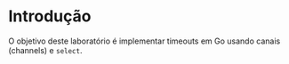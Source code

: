 # Introdução

O objetivo deste laboratório é implementar timeouts em Go usando canais (channels) e `select`.
